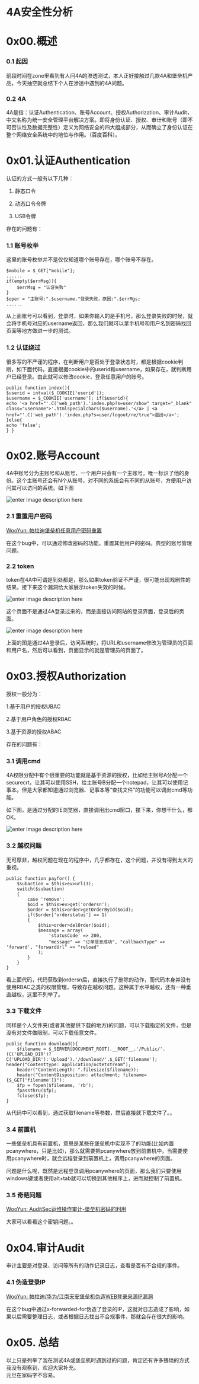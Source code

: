 # 4A安全性分析

0x00.概述
=====

### 0.1 起因

前段时间在zone里看到有人问4A的渗透测试，本人正好接触过几款4A和堡垒机产品，今天抽空就总结下个人在渗透中遇到的4A问题。

### 0.2 4A

4A是指：认证Authentication、账号Account、授权Authorization、审计Audit，中文名称为统一安全管理平台解决方案。即将身份认证、授权、审计和账号（即不可否认性及数据完整性）定义为网络安全的四大组成部分，从而确立了身份认证在整个网络安全系统中的地位与作用。（百度百科）。

0x01.认证Authentication
=====

认证的方式一般有以下几种：

1.  静态口令
    
2.  动态口令令牌
    
3.  USB令牌
    

存在的问题有：

### 1.1 账号枚举

这里的账号枚举并不是仅仅知道哪个账号存在，哪个账号不存在。

```
$mobile = $_GET["mobile"];  
......
if(empty($errMsg)){
    $errMsg = "认证失败"
}
$oper = "主账号:".$username."登录失败，原因:".$errMgs;
......

```

从上面账号可以看到，登录时，如果你输入的是手机号，那么登录失败的时候，就会将手机号对应的username返回，那么我们就可以拿手机号和用户名到密码找回页面等地方做进一步的测试。

### 1.2 认证绕过

很多写的不严谨的程序，在判断用户是否处于登录状态时，都是根据cookie判断，如下面代码，直接根据cookie中的userid和username，如果存在，就判断用户已经登录。由此就可以修改cookie，登录任意用户的账号。

```
public function index(){
$userid = intval($_COOKIE['userid']);
$username = $_COOKIE['username']; if($userid){
echo '<a href="'.C('web_path').'index.php?s=user/show" target="_blank" class="username">'.htmlspecialchars($username).'</a> | <a href="'.C('web_path').'index.php?s=user/logout/re/true">退出</a>';
}else{
echo 'false';
} }

```

0x02.账号Account
=====

4A中账号分为主账号和从账号，一个用户只会有一个主账号，唯一标识了他的身份。这个主账号还会有N个从账号，对不同的系统会有不同的从账号，方便用户访问其可以访问的系统。如下图

![enter image description here](http://drops.javaweb.org/uploads/images/fd6e68e64c1cbf1c1f5d9d7acca487541d0c82f7.jpg)

### 2.1 重置用户密码

[WooYun: 帕拉迪堡垒机任意用户密码重置](http://www.wooyun.org/bugs/wooyun-2014-072644)

在这个bug中，可以通过修改密码的功能，重置其他用户的密码。典型的账号管理问题。

### 2.2 token

token在4A中可谓是到处都是，那么如果token验证不严谨，很可能出现戏剧性的结果。接下来这个漏洞给大家展示token失效的时候。

![enter image description here](http://drops.javaweb.org/uploads/images/73093ddc4589792abfb553f435e9b9a590326890.jpg)

这个页面不是通过4A登录过来的，而是直接访问网站的登录界面，登录后的页面。

![enter image description here](http://drops.javaweb.org/uploads/images/cb51e8fbef401bdab928be71f877216509c39122.jpg)

上面的图是通过4A登录后，访问系统时，将URL和username修改为管理员的页面和用户名，然后可以看到，页面显示的就是管理员的页面了。

0x03.授权Authorization
=====

授权一般分为：

1.基于用户的授权UBAC

2.基于用户角色的授权RBAC

3.基于资源的授权ABAC

存在的问题有：

### 3.1 调用cmd

4A权限分配中有个很重要的功能就是基于资源的授权，比如给主账号A分配一个securecrt，让其可以使用SSH，给主账号B分配一个notepad，让其可以使用记事本。但是大家都知道通过浏览器、记事本等“查找文件”的功能可以调出cmd等功能。

如下图，是通过分配的IE浏览器，直接调用出cmd窗口，接下来，你想干什么，都OK。

![enter image description here](http://drops.javaweb.org/uploads/images/3ee614f621b7022f821aebff9994910927971ba6.jpg)

### 3.2 越权问题

无可厚非，越权问题在现在的程序中，几乎都存在，这个问题，并没有得到太大的重视。

```
public function payfor() {
    $subaction = $this­>ev­>url(3); 
    switch($subaction)
    {
        case 'remove':
        $oid = $this­>ev­>get('ordersn');
        $order = $this­>order­>getOrderById($oid); 
        if($order['orderstatus'] == 1)
        {
            $this­>order­>delOrder($oid); 
            $message = array(
                'statusCode' => 200,
                "message" => "订单信息成功", "callbackType" => 'forward', "forwardUrl" => "reload"
            ); 
        }
    }
}

```

看上面代码，代码获取到ordersn后，直接执行了删除的动作，而代码本身并没有使用RBAC之类的权限管理，导致存在越权问题。这种属于水平越权，还有一种垂直越权，这里不列举了。

### 3.3 下载文件

同样是个人文件夹(或者其他提供下载的地方)的问题，可以下载指定的文件，但是没有对文件做限制，可以下载任意文件。

```
public function download(){
    $filename = $_SERVER[DOCUMENT_ROOT].__ROOT__.'/Public/'.(C('UPLOAD_DIR')?C('UPLOAD_DIR'):'Upload').'/download/'.$_GET['filename']; header("Content­type: application/octet­stream");
    header("Content­Length: ".filesize($filename));
    header("Content­Disposition: attachment; filename={$_GET['filename']}");
    $fp = fopen($filename, 'rb');
    fpassthru($fp);
    fclose($fp);
}

```

从代码中可以看到，通过获取filename等参数，然后直接就下载文件了。。

### 3.4 前置机

一些堡垒机具有前置机，意思是某些在堡垒机中实现不了的功能(比如内置pcanywhere，只是比如)，那么就需要把pcanywhere放到前置机中，当需要使用pcanywhere时，就会远程登录到前置机上，调用pcanywhere的页面。

问题是什么呢，既然是远程登录调用pcanywhere的页面，那么我们只要使用windows键或者使用alt+tab就可以切换到其他程序上，进而就控制了前置机。

### 3.5 奇葩问题

[WooYun: AuditSec运维操作审计-堡垒机密码的利用](http://www.wooyun.org/bugs/wooyun-2014-048368)

大家可以看看这个密钥问题。。

0x04.审计Audit
=====

审计主要是对登录、访问等所有的动作记录日志，查看是否有不合规的事件。

### 4.1 伪造登录IP

[WooYun: 帕拉迪/华为/江南天安堡垒机伪造WEB登录来源IP漏洞](http://www.wooyun.org/bugs/wooyun-2014-074369)

在这个bug中通过x-forwarded-for伪造了登录的IP，这就对日志造成了影响，如果以后需要整理日志，或者根据日志找出不合规事件，那就会存在很大的影响。

0x05. 总结
=====

以上只是列举了我在测试4A或堡垒机时遇到过的问题，肯定还有许多猥琐的方式我没有观察到，欢迎大家补充。  
元旦在家码字不容易。